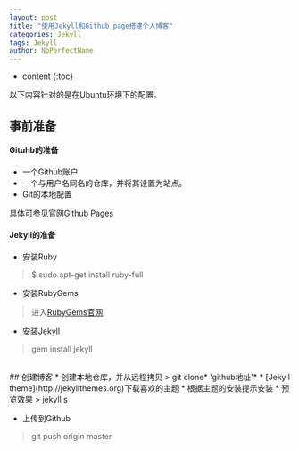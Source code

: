 ```yaml
---
layout: post
title: "使用Jekyll和Github page搭建个人博客"
categories: Jekyll
tags: Jekyll
author: NoPerfectName
---
```


* content
{:toc}

以下内容针对的是在Ubuntu环境下的配置。
<br/>
## 事前准备

#### Gituhb的准备
* 一个Github账户
* 一个与用户名同名的仓库，并将其设置为站点。
* Git的本地配置

具体可参见官网[Github Pages](https://pages.github.com/)

#### Jekyll的准备
* 安装Ruby
> $ sudo apt-get install ruby-full
* 安装RubyGems
> 进入[RubyGems官网](https://rubygems.org/pages/download) 

* 安装Jekyll
> gem install jekyll

<br/>
## 创建博客
* 创建本地仓库，并从远程拷贝
> git clone* 'github地址'*
* [Jekyll theme](http://jekyllthemes.org)下载喜欢的主题
* 根据主题的安装提示安装
* 预览效果
> jekyll s

* 上传到Github
> git push origin master
